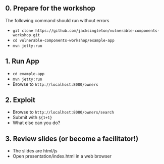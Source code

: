 ## 0. Prepare for the workshop

The following command should run without errors

* `git clone https://github.com/jacksingleton/vulnerable-components-workshop.git`
* `cd vulnerable-components-workshop/example-app`
* `mvn jetty:run`

## 1. Run App
* `cd example-app`
* `mvn jetty:run`
* Browse to `http://localhost:8080/owners`

## 2. Exploit
* Browse to `http://localhost:8080/owners/search`
* Submit with `${1+1}`
* What else can you do?

## 3. Review slides (or become a facilitator!)
* The slides are html/js
* Open presentation/index.html in a web browser
